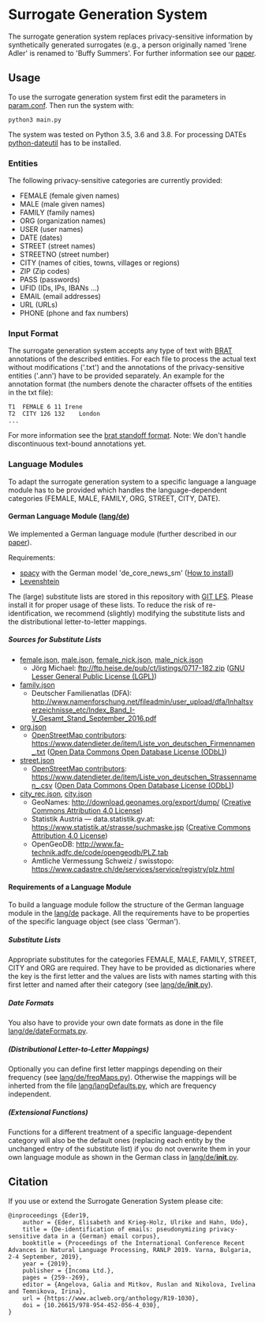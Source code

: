 # Surrogate Generation System

The surrogate generation system replaces privacy-sensitive information by synthetically generated surrogates (e.g., a person originally named 'Irene Adler' is renamed to 'Buffy Summers'. For further information see our [paper](https://www.aclweb.org/anthology/R19-1030/).

## Usage

To use the surrogate generation system first edit the parameters in [param.conf](param.conf).
Then run the system with: 

```
python3 main.py
```
The system was tested on Python 3.5, 3.6 and 3.8. For processing DATEs [python-dateutil](https://pypi.org/project/python-dateutil/) has to be installed.

### Entities
The following privacy-sensitive categories are currently provided:
- FEMALE (female given names)
- MALE (male given names)
- FAMILY (family names)
- ORG (organization names)
- USER (user names)
- DATE (dates)
- STREET (street names)
- STREETNO (street number)
- CITY (names of cities, towns, villages or regions)
- ZIP (Zip codes)
- PASS (passwords)
- UFID (IDs, IPs, IBANs ...)
- EMAIL (email addresses)
- URL (URLs)
- PHONE (phone and fax numbers)

### Input Format
The surrogate generation system accepts any type of text with [BRAT](https://brat.nlplab.org/) annotations of the described entities. For each file to process the actual text without modifications ('.txt') and the annotations of the privacy-sensitive entities ('.ann') have to be provided separately. An example for the annotation format (the numbers denote the character offsets of the entities in the txt file): 
```
T1	FEMALE 6 11	Irene
T2	CITY 126 132	London
...
```
For more information see the [brat standoff format](https://brat.nlplab.org/standoff.html). 
Note: We don't handle discontinuous text-bound annotations yet.

### Language Modules
To adapt the surrogate generation system to a specific language a language module has to be provided which handles the language-dependent categories (FEMALE, MALE, FAMILY, ORG, STREET, CITY, DATE).

#### German Language Module ([lang/de](lang/de))
We implemented a German language module (further described in our [paper](https://www.aclweb.org/anthology/R19-1030)).

Requirements:
- [spacy](https://spacy.io/) with the German model 'de\_core\_news\_sm' ([How to install](https://spacy.io/usage))
- [Levenshtein](https://github.com/ztane/python-Levenshtein/)

The (large) substitute lists are stored in this repository with [GIT LFS](https://git-lfs.github.com/). Please install it for proper usage of these lists. To reduce the risk of re-identification, we recommend (slightly) modifying the substitute lists and the distributional letter-to-letter mappings.

##### Sources for Substitute Lists
- [female.json](lang/de/subLists/female.json), [male.json](lang/de/subLists/male.json), [female_nick.json](lang/de/subLists/female_nick.json), [male_nick.json](lang/de/subLists/male_nick.json)
   - Jörg Michael: <ftp://ftp.heise.de/pub/ct/listings/0717-182.zip> ([GNU Lesser General Public License (LGPL)](https://www.gnu.org/licenses/lgpl-3.0))
- [family.json](lang/de/subLists/family.json)
   - Deutscher Familienatlas (DFA): <http://www.namenforschung.net/fileadmin/user_upload/dfa/Inhaltsverzeichnisse_etc/Index_Band_I-V_Gesamt_Stand_September_2016.pdf>
- [org.json](lang/de/subLists/org.json)
   - [OpenStreetMap contributors](http://www.openstreetmap.org/): <https://www.datendieter.de/item/Liste_von_deutschen_Firmennamen_.txt> ([Open Data Commons Open Database License (ODbL)](https://opendatacommons.org/licenses/odbl/))
- [street.json](lang/de/subLists/street.json)
   - [OpenStreetMap contributors](http://www.openstreetmap.org/): <https://www.datendieter.de/item/Liste_von_deutschen_Strassennamen_.csv> ([Open Data Commons Open Database License (ODbL)](https://opendatacommons.org/licenses/odbl/))
- [city_rec.json](lang/de/subLists/city_rec.json), [city.json](lang/de/subLists/city.json)
   - GeoNames: <http://download.geonames.org/export/dump/> ([Creative Commons Attribution 4.0 License](https://creativecommons.org/licenses/by/4.0/))
   - Statistik Austria — data.statistik.gv.at: <https://www.statistik.at/strasse/suchmaske.jsp> ([Creative Commons Attribution 4.0 License](https://creativecommons.org/licenses/by/4.0/))
   - OpenGeoDB: <http://www.fa-technik.adfc.de/code/opengeodb/PLZ.tab>
   - Amtliche Vermessung Schweiz / swisstopo: <https://www.cadastre.ch/de/services/service/registry/plz.html>


#### Requirements of a Language Module
To build a language module follow the structure of the German language module in the [lang/de](lang/de) package. All the requirements have to be properties of the specific language object (see class 'German').

##### Substitute Lists
Appropriate substitutes for the categories FEMALE, MALE, FAMILY, STREET, CITY and ORG are required. They have to be provided as dictionaries where the key is the first letter and the values are lists with names starting with this first letter and named after their category (see [lang/de/__init__.py](lang/de/__init__.py)).

##### Date Formats
You also have to provide your own date formats as done in the file [lang/de/dateFormats.py](lang/de/dateFormats.py).

##### (Distributional Letter-to-Letter Mappings)
Optionally you can define first letter mappings depending on their frequency (see [lang/de/freqMaps.py](lang/de/freqMaps.py)). Otherwise the mappings will be inherted from the file [lang/langDefaults.py](lang/langDefaults.py), which are frequency independent.

##### (Extensional Functions)
Functions for a different treatment of a specific language-dependent category will also be the default ones (replacing each entity by the unchanged entry of the substitute list) if you do not overwrite them in your own language module as shown in the German class in [lang/de/__init__.py](lang/de/__init__.py).


## Citation

If you use or extend the Surrogate Generation System please cite:

```
@inproceedings {Eder19,
	author = {Eder, Elisabeth and Krieg-Holz, Ulrike and Hahn, Udo},
	title = {De-identification of emails: pseudonymizing privacy-sensitive data in a {German} email corpus},
	booktitle = {Proceedings of the International Conference Recent Advances in Natural Language Processing, RANLP 2019. Varna, Bulgaria, 2-4 September, 2019},
	year = {2019},
	publisher = {Incoma Ltd.},
	pages = {259--269},
	editor = {Angelova, Galia and Mitkov, Ruslan and Nikolova, Ivelina and Temnikova, Irina},
    url = {https://www.aclweb.org/anthology/R19-1030},
    doi = {10.26615/978-954-452-056-4_030},
}
```

